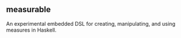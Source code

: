 measurable
----------

An experimental embedded DSL for creating, manipulating, and using measures in 
Haskell.

